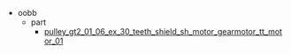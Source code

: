 * oobb
  * part
    * [pulley_gt2_01_06_ex_30_teeth_shield_sh_motor_gearmotor_tt_motor_01](oobb/part/pulley_gt2_01_06_ex_30_teeth_shield_sh_motor_gearmotor_tt_motor_01)
